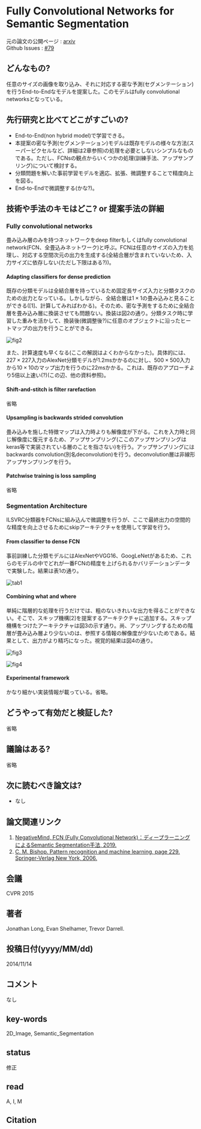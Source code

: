 # Fully Convolutional Networks for Semantic Segmentation

元の論文の公開ページ : [arxiv](https://arxiv.org/abs/1411.4038)  
Github Issues : [#79](https://github.com/Obarads/obarads.github.io/issues/79)

## どんなもの?
任意のサイズの画像を取り込み、それに対応する密な予測(セグメンテーション)を行うEnd-to-Endなモデルを提案した。このモデルはfully convolutional networksとなっている。

## 先行研究と比べてどこがすごいの?
- End-to-End(non hybrid model)で学習できる。
- 本提案の密な予測(セグメンテーション)モデルは既存モデルの様々な方法(スーパーピクセルなど、詳細は2章参照)の処理を必要としないシンプルなものである。ただし、FCNsの観点からいくつかの処理(訓練手法、アップサンプリング)について検討する。
- 分類問題を解いた事前学習モデルを適応、拡張、微調整することで精度向上を図る。
- End-to-Endで微調整する(かな?)。

## 技術や手法のキモはどこ? or 提案手法の詳細
### Fully convolutional networks
畳み込み層のみを持つネットワークをdeep filterもしくはfully convolutional network(FCN、全畳込みネットワーク)と呼ぶ。FCNは任意のサイズの入力を処理し、対応する空間次元の出力を生成する(全結合層が含まれていないため、入力サイズに依存しない(ただし下限はある?))。

#### Adapting classifiers for dense prediction
既存の分類モデルは全結合層を持っているため固定長サイズ入力と分類タスクのための出力となっている。しかしながら、全結合層は$1\times 1$の畳み込みと見ることができる([1]、計算してみればわかる)。そのため、密な予測をするために全結合層を畳み込み層に換装させても問題ない。換装は図2の通り。分類タスク時に学習した重みを活かして、換装後(微調整後?)に任意のオブジェクトに沿ったヒートマップの出力を行うことができる。

![fig2](img/FCNfSS/fig2.png)

また、計算速度も早くなる(ここの解説はよくわからなかった)。具体的には、$227\times227$入力のAlexNet分類モデルが1.2msかかるのに対し、$500\times 500$入力から$10\times10$のマップ出力を行うのに22msかかる。これは、既存のアプローチより5倍以上速い(?)(この辺、他の資料参照)。

#### Shift-and-stitch is filter rarefaction
省略

#### Upsampling is backwards strided convolution
畳み込みを施した特徴マップは入力時よりも解像度が下がる。これを入力時と同じ解像度に復元するため、アップサンプリング(ここのアップサンプリングはkeras等で実装されている層のことを指さない)を行う。アップサンプリングにはbackwards convolution(別名deconvolution)を行う。deconvolution層は非線形アップサンプリングを行う。

#### Patchwise training is loss sampling
省略

### Segmentation Architecture
ILSVRC分類器をFCNsに組み込んで微調整を行うが、ここで最終出力の空間的な精度を向上させるためにskipアーキテクチャを使用して学習を行う。

#### From classifier to dense FCN
事前訓練した分類モデルにはAlexNetやVGG16、GoogLeNetがあるため、これらのモデルの中でどれが一番FCNの精度を上げられるかバリデーションデータで実験した。結果は表1の通り。

![tab1](img/FCNfSS/tab1.png)

#### Combining what and where
単純に階層的な処理を行うだけでは、粗のないきれいな出力を得ることができない。そこで、スキップ機構[2]を提案するアーキテクチャに追加する。スキップ機構をつけたアーキテクチャは図3の示す通り。尚、アップリングするための階層が畳み込み層より少ないのは、参照する情報の解像度が少ないためである。結果として、出力がより精巧になった。視覚的結果は図4の通り。

![fig3](img/FCNfSS/fig3.png)

![fig4](img/FCNfSS/fig4.png)

#### Experimental framework
かなり細かい実装情報が載っている。省略。

## どうやって有効だと検証した?
省略

## 議論はある?
省略

## 次に読むべき論文は?
- なし

## 論文関連リンク
1. [NegativeMind, FCN (Fully Convolutional Network)：ディープラーニングによるSemantic Segmentation手法, 2019.](https://blog.negativemind.com/2019/03/11/semantic-segmentation-by-fully-convolutional-network/)
2. [C. M. Bishop. Pattern recognition and machine learning, page 229. Springer-Verlag New York, 2006.](https://www.springer.com/gp/book/9780387310732)

## 会議
CVPR 2015

## 著者
Jonathan Long, Evan Shelhamer, Trevor Darrell.

## 投稿日付(yyyy/MM/dd)
2014/11/14

## コメント
なし

## key-words
2D_Image, Semantic_Segmentation

## status
修正

## read
A, I, M

## Citation
